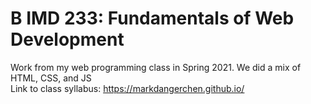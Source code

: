 # B IMD 233: Fundamentals of Web Development
Work from my web programming class in Spring 2021. We did a mix of HTML, CSS, and JS
<br>
Link to class syllabus: https://markdangerchen.github.io/
